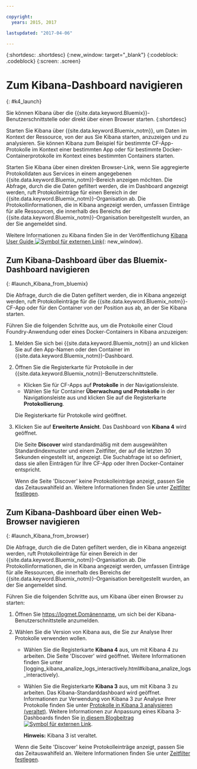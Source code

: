 ```yaml
---

copyright:
  years: 2015, 2017

lastupdated: "2017-04-06"

---
```



{:shortdesc: .shortdesc}
{:new_window: target="_blank"}
{:codeblock: .codeblock}
{:screen: .screen}


# Zum Kibana-Dashboard navigieren
{: #k4_launch}

Sie können Kibana über die {{site.data.keyword.Bluemix}}-Benutzerschnittstelle oder direkt über einen Browser starten.
{:shortdesc}

Starten Sie Kibana über {{site.data.keyword.Bluemix_notm}}, um Daten im Kontext der Ressource, von der aus Sie Kibana starten, anzuzeigen und zu analysieren. Sie können Kibana zum Beispiel für bestimmte CF-App-Protokolle im Kontext einer bestimmten App oder für bestimmte Docker-Containerprotokolle im Kontext eines bestimmten Containers starten.  
    
Starten Sie Kibana über einen direkten Browser-Link, wenn Sie aggregierte Protokolldaten aus Services in einem angegebenen {{site.data.keyword.Bluemix_notm}}-Bereich anzeigen möchten. Die Abfrage, durch die die Daten gefiltert werden, die im Dashboard angezeigt werden, ruft Protokolleinträge für einen Bereich in der {{site.data.keyword.Bluemix_notm}}-Organisation ab. Die Protokollinformationen, die in Kibana angezeigt werden, umfassen Einträge für alle Ressourcen, die innerhalb des Bereichs der {{site.data.keyword.Bluemix_notm}}-Organisation bereitgestellt wurden, an der Sie angemeldet sind.  

Weitere Informationen zu Kibana finden Sie in der Veröffentlichung [Kibana User Guide ![Symbol für externen Link](../../../icons/launch-glyph.svg "Symbol für externen Link")](https://www.elastic.co/guide/en/kibana/4.1/index.html){: new_window}.
    

##  Zum Kibana-Dashboard über das Bluemix-Dashboard navigieren
{: #launch_Kibana_from_bluemix}

Die Abfrage, durch die die Daten gefiltert werden, die in Kibana angezeigt werden, ruft Protokolleinträge für die {{site.data.keyword.Bluemix_notm}}-CF-App oder für den Container von der Position aus ab, an der Sie Kibana starten. 

Führen Sie die folgenden Schritte aus, um die Protokolle einer Cloud Foundry-Anwendung oder eines Docker-Containers in Kibana anzuzeigen:

1. Melden Sie sich bei {{site.data.keyword.Bluemix_notm}} an und klicken Sie auf den App-Namen oder den Container im {{site.data.keyword.Bluemix_notm}}-Dashboard. 
    
2. Öffnen Sie die Registerkarte für Protokolle in der {{site.data.keyword.Bluemix_notm}}-Benutzerschnittstelle.

    * Klicken Sie für CF-Apps auf **Protokolle** in der Navigationsleiste. 
    * Wählen Sie für Container **Überwachung und Protokolle** in der Navigationsleiste aus und klicken Sie auf die Registerkarte **Protokollierung**. 
    
    Die Registerkarte für Protokolle wird geöffnet. 
    
3. Klicken Sie auf **Erweiterte Ansicht**. Das Dashboard von **Kibana 4** wird geöffnet.

    Die Seite **Discover** wird standardmäßig mit dem ausgewählten Standardindexmuster und einem Zeitfilter, der auf die letzten 30 Sekunden eingestellt ist, angezeigt. Die Suchabfrage ist so definiert, dass sie allen Einträgen für Ihre CF-App oder Ihren Docker-Container entspricht.

    Wenn die Seite 'Discover' keine Protokolleinträge anzeigt, passen Sie das Zeitauswahlfeld an. Weitere Informationen finden Sie unter [Zeitfilter festlegen](logging_kibana_set_time_filter.html#set_time_filter).


##  Zum Kibana-Dashboard über einen Web-Browser navigieren
{: #launch_Kibana_from_browser}

Die Abfrage, durch die die Daten gefiltert werden, die in Kibana angezeigt werden, ruft Protokolleinträge für einen Bereich in der {{site.data.keyword.Bluemix_notm}}-Organisation ab. Die Protokollinformationen, die in Kibana angezeigt werden, umfassen Einträge für alle Ressourcen, die innerhalb des Bereichs der {{site.data.keyword.Bluemix_notm}}-Organisation bereitgestellt wurden, an der Sie angemeldet sind.

Führen Sie die folgenden Schritte aus, um Kibana über einen Browser zu starten:

1. Öffnen Sie [https://logmet.<span class="keyword" data-hd-keyref="DomainName">Domänenname</span>](https://logmet.{DomainName}), um sich bei der Kibana-Benutzerschnittstelle anzumelden.

2. Wählen Sie die Version von Kibana aus, die Sie zur Analyse Ihrer Protokolle verwenden wollen.
    * Wählen Sie die Registerkarte **Kibana 4** aus, um mit Kibana 4 zu arbeiten. Die Seite 'Discover' wird geöffnet. Weitere Informationen finden Sie unter [logging_kibana_analize_logs_interactively.html#kibana_analize_logs_interactively).
    * Wählen Sie die Registerkarte **Kibana 3** aus, um mit Kibana 3 zu arbeiten. Das Kibana-Standarddashboard wird geöffnet. Informationen zur Verwendung von Kibana 3 zur Analyse Ihrer Protokolle finden Sie unter [Protokolle in Kibana 3 analysieren (veraltet)](../logging_view_kibana3.html#analyzing_logs_Kibana3). Weitere Informationen zur Anpassung eines Kibana 3-Dashboards finden Sie [in diesem Blogbeitrag ![Symbol für externen Link](../../../icons/launch-glyph.svg "Symbol für externen Link")](https://www.ibm.com/blogs/bluemix/2015/09/creating-custom-kibana-dashboard-in-bluemix/). 
     
        **Hinweis:** Kibana 3 ist veraltet.

    Wenn die Seite 'Discover' keine Protokolleinträge anzeigt, passen Sie das Zeitauswahlfeld an. Weitere Informationen finden Sie unter [Zeitfilter festlegen](logging_kibana_set_time_filter.html#set_time_filter).


